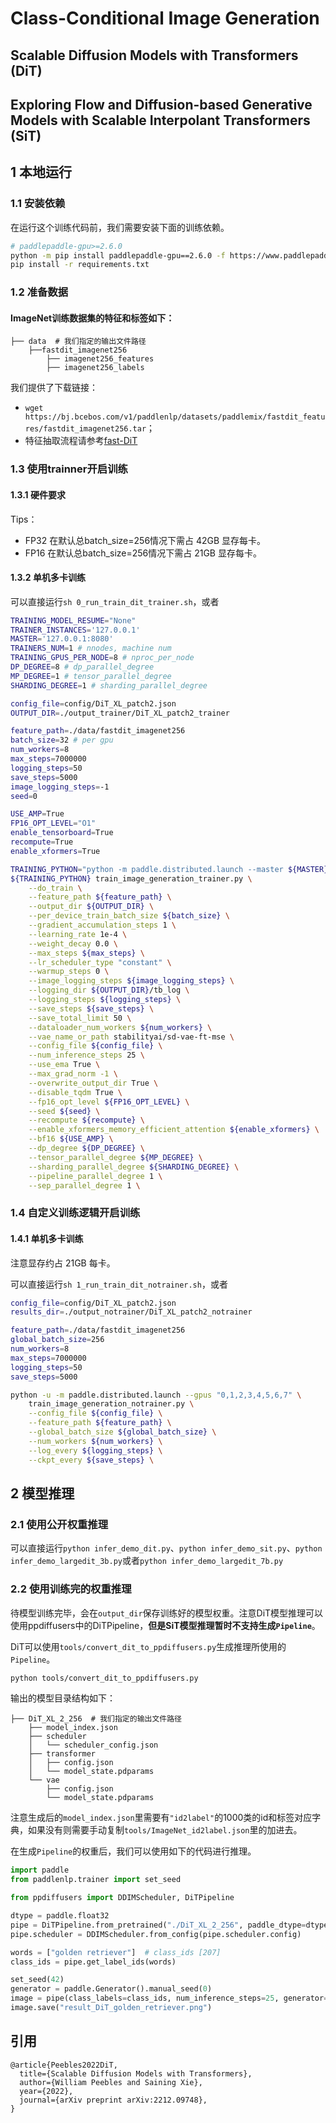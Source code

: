 # Class-Conditional Image Generation

## Scalable Diffusion Models with Transformers (DiT)
## Exploring Flow and Diffusion-based Generative Models with Scalable Interpolant Transformers (SiT)


## 1 本地运行
### 1.1 安装依赖

在运行这个训练代码前，我们需要安装下面的训练依赖。
```bash
# paddlepaddle-gpu>=2.6.0
python -m pip install paddlepaddle-gpu==2.6.0 -f https://www.paddlepaddle.org.cn/whl/linux/mkl/avx/stable.html
pip install -r requirements.txt
```

### 1.2 准备数据

#### ImageNet训练数据集的特征和标签如下：
```
├── data  # 我们指定的输出文件路径
    ├──fastdit_imagenet256
        ├── imagenet256_features
        ├── imagenet256_labels
```

我们提供了下载链接：
- `wget https://bj.bcebos.com/v1/paddlenlp/datasets/paddlemix/fastdit_features/fastdit_imagenet256.tar`；
- 特征抽取流程请参考[fast-DiT](https://github.com/chuanyangjin/fast-DiT/blob/main/extract_features.py)


### 1.3 使用trainner开启训练

#### 1.3.1 硬件要求
Tips：
- FP32 在默认总batch_size=256情况下需占 42GB 显存每卡。
- FP16 在默认总batch_size=256情况下需占 21GB 显存每卡。

#### 1.3.2 单机多卡训练

可以直接运行`sh 0_run_train_dit_trainer.sh`，或者

```bash
TRAINING_MODEL_RESUME="None"
TRAINER_INSTANCES='127.0.0.1'
MASTER='127.0.0.1:8080'
TRAINERS_NUM=1 # nnodes, machine num
TRAINING_GPUS_PER_NODE=8 # nproc_per_node
DP_DEGREE=8 # dp_parallel_degree
MP_DEGREE=1 # tensor_parallel_degree
SHARDING_DEGREE=1 # sharding_parallel_degree

config_file=config/DiT_XL_patch2.json
OUTPUT_DIR=./output_trainer/DiT_XL_patch2_trainer

feature_path=./data/fastdit_imagenet256
batch_size=32 # per gpu
num_workers=8
max_steps=7000000
logging_steps=50
save_steps=5000
image_logging_steps=-1
seed=0

USE_AMP=True
FP16_OPT_LEVEL="O1"
enable_tensorboard=True
recompute=True
enable_xformers=True

TRAINING_PYTHON="python -m paddle.distributed.launch --master ${MASTER} --nnodes ${TRAINERS_NUM} --nproc_per_node ${TRAINING_GPUS_PER_NODE} --ips ${TRAINER_INSTANCES}"
${TRAINING_PYTHON} train_image_generation_trainer.py \
    --do_train \
    --feature_path ${feature_path} \
    --output_dir ${OUTPUT_DIR} \
    --per_device_train_batch_size ${batch_size} \
    --gradient_accumulation_steps 1 \
    --learning_rate 1e-4 \
    --weight_decay 0.0 \
    --max_steps ${max_steps} \
    --lr_scheduler_type "constant" \
    --warmup_steps 0 \
    --image_logging_steps ${image_logging_steps} \
    --logging_dir ${OUTPUT_DIR}/tb_log \
    --logging_steps ${logging_steps} \
    --save_steps ${save_steps} \
    --save_total_limit 50 \
    --dataloader_num_workers ${num_workers} \
    --vae_name_or_path stabilityai/sd-vae-ft-mse \
    --config_file ${config_file} \
    --num_inference_steps 25 \
    --use_ema True \
    --max_grad_norm -1 \
    --overwrite_output_dir True \
    --disable_tqdm True \
    --fp16_opt_level ${FP16_OPT_LEVEL} \
    --seed ${seed} \
    --recompute ${recompute} \
    --enable_xformers_memory_efficient_attention ${enable_xformers} \
    --bf16 ${USE_AMP} \
    --dp_degree ${DP_DEGREE} \
    --tensor_parallel_degree ${MP_DEGREE} \
    --sharding_parallel_degree ${SHARDING_DEGREE} \
    --pipeline_parallel_degree 1 \
    --sep_parallel_degree 1 \
```

### 1.4 自定义训练逻辑开启训练

#### 1.4.1 单机多卡训练

注意显存约占 21GB 每卡。

可以直接运行`sh 1_run_train_dit_notrainer.sh`，或者

```bash
config_file=config/DiT_XL_patch2.json
results_dir=./output_notrainer/DiT_XL_patch2_notrainer

feature_path=./data/fastdit_imagenet256
global_batch_size=256
num_workers=8
max_steps=7000000
logging_steps=50
save_steps=5000

python -u -m paddle.distributed.launch --gpus "0,1,2,3,4,5,6,7" \
    train_image_generation_notrainer.py \
    --config_file ${config_file} \
    --feature_path ${feature_path} \
    --global_batch_size ${global_batch_size} \
    --num_workers ${num_workers} \
    --log_every ${logging_steps} \
    --ckpt_every ${save_steps} \
```


## 2 模型推理

### 2.1 使用公开权重推理

可以直接运行`python infer_demo_dit.py`、`python infer_demo_sit.py`、`python infer_demo_largedit_3b.py`或者`python infer_demo_largedit_7b.py`

### 2.2 使用训练完的权重推理

待模型训练完毕，会在`output_dir`保存训练好的模型权重。注意DiT模型推理可以使用ppdiffusers中的DiTPipeline，**但是SiT模型推理暂时不支持生成`Pipeline`**。

DiT可以使用`tools/convert_dit_to_ppdiffusers.py`生成推理所使用的`Pipeline`。

```bash
python tools/convert_dit_to_ppdiffusers.py
```

输出的模型目录结构如下：
```shell
├── DiT_XL_2_256  # 我们指定的输出文件路径
    ├── model_index.json
    ├── scheduler
    │   └── scheduler_config.json
    ├── transformer
    │   ├── config.json
    │   └── model_state.pdparams
    └── vae
        ├── config.json
        └── model_state.pdparams
```
注意生成后的`model_index.json`里需要有`"id2label"`的1000类的id和标签对应字典，如果没有则需要手动复制`tools/ImageNet_id2label.json`里的加进去。


在生成`Pipeline`的权重后，我们可以使用如下的代码进行推理。

```python
import paddle
from paddlenlp.trainer import set_seed

from ppdiffusers import DDIMScheduler, DiTPipeline

dtype = paddle.float32
pipe = DiTPipeline.from_pretrained("./DiT_XL_2_256", paddle_dtype=dtype)
pipe.scheduler = DDIMScheduler.from_config(pipe.scheduler.config)

words = ["golden retriever"]  # class_ids [207]
class_ids = pipe.get_label_ids(words)

set_seed(42)
generator = paddle.Generator().manual_seed(0)
image = pipe(class_labels=class_ids, num_inference_steps=25, generator=generator).images[0]
image.save("result_DiT_golden_retriever.png")
```


## 引用
```
@article{Peebles2022DiT,
  title={Scalable Diffusion Models with Transformers},
  author={William Peebles and Saining Xie},
  year={2022},
  journal={arXiv preprint arXiv:2212.09748},
}
```
